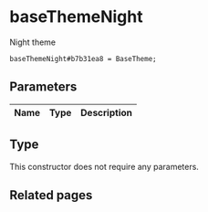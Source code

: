 # baseThemeNight
Night theme

```
baseThemeNight#b7b31ea8 = BaseTheme;
```

## Parameters
| Name | Type | Description |
| ---- | :----: | ----------- |


## Type
This constructor does not require any parameters.

## Related pages
